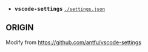 - <samp><b>vscode-settings</b></samp> [`./settings.json`](./settings.json)

## ORIGIN

Modify from https://github.com/antfu/vscode-settings
